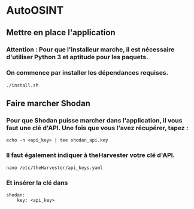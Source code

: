 # AutoOSINT

## Mettre en place l'application

### Attention : Pour que l'installeur marche, il est nécessaire d'utiliser Python 3 et aptitude pour les paquets.

### On commence par installer les dépendances requises.
```
./install.sh
```

## Faire marcher Shodan

### Pour que Shodan puisse marcher dans l'application, il vous faut une clé d'API. Une fois que vous l'avez récupérer, tapez : 
```
echo -n <api_key> | tee shodan_api.key
```

### Il faut également indiquer à theHarvester votre clé d'API. 
```
nano /etc/theHarvester/api_keys.yaml

```
### Et insérer la clé dans
```
shodan:
    key: <api_key>
```